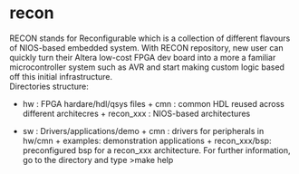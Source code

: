 # recon
RECON stands for Reconfigurable which is a collection of different flavours of NIOS-based embedded system. With RECON repository, new user can quickly turn their Altera low-cost FPGA dev board into a more a familiar microcontroller system such as AVR and start making custom logic based off this initial infrastructure.      
Directories structure:
- hw : FPGA hardare/hdl/qsys files
      + cmn : common HDL reused across different architecres
      + recon_xxx : NIOS-based architectures

- sw : Drivers/applications/demo
      + cmn : drivers for peripherals in hw/cmn
      + examples: demonstration applications
      + recon_xxx/bsp: preconfigured bsp for a recon_xxx architecture. For further information, go to the directory and type >make help


